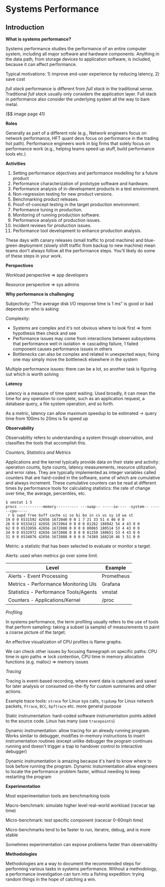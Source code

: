 # Systems Performance

## Introduction

**What is systems performance?**

Systems performance studies the performance of an entire computer system, including all major software and hardware components. Anything in the data path, from storage devices to application software, is included, because it can affect performance.

Typical motivations: 1) improve end-user experience by reducing latency, 2) save cost

*full stack* performance is different from *full stack* in the traditional sense. Traditional *full stack* usually only considers the application layer. Full stack in performance also consider the underlying system all the way to bare metal.

($$ image page 41)


**Roles**

Generally as part of a different role (e.g., Network engineers focus on network performance, HFT quant devs focus on performance in the trading hot path). Performance engineers work in big firms that solely focus on performance work (e.g., helping teams speed up stuff, build performance tools etc.)


**Activities**

1. Setting performance objectives and performance modelling for a future product
2. Performance characterization of prototype software and hardware.
3. Performance analysis of in-development products in a test environment.
4. Non-regression testing for new product versions.
5. Benchmarking product releases.
6. Proof-of-concept testing in the target production environment.
7. Performance tuning in production.
8. Monitoring of running production software.
9. Performance analysis of production issues.
10. Incident reviews for production issues.
11. Performance tool development to enhance production analysis.

These days with canary releases (small traffic to prod machine) and blue-green deployment (slowly shift traffic from backup to new machine) mean teams don't always follow all the performance steps. You'll likely do some of these steps in your work.


**Perspectives**

Workload perspective => app developers

Resource perspective => sys admins


**Why performance is challenging**

Subjectivity: "The average disk I/O response time is 1 ms" is good or bad depends on who is asking

Complexity: 
- Systems are complex and it's not obvious where to look first => form hypothesis then check and see
- Performance issues may come from interactions between subsystems that performance well in isolation => cascading failure, 1 failed component causes performance issues in others
- Bottlenecks can also be complex and related in unexpected ways; fixing one may simply move the bottleneck elsewhere in the system 

Multiple performance issues: there can be a lot, so another task is figuring out which is worth solving


**Latency**

Latency is a measure of time spent waiting. Used broadly, it can mean the time for any operation to complete, such as an application request, a database query, a file system operation, and so forth.

As a metric, latency can allow maximum speedup to be estimated -> query time from 100ms to 20ms is 5x speed up


**Observability**

Observability refers to understanding a system through observation, and classifies the tools that accomplish this.

*Counters, Statistics and Metrics*
 
Applications and the kernel typically provide data on their state and activity: operation counts, byte counts, latency measurements, resource utilization, and error rates. They are typically implemented as integer variables called counters that are hard-coded in the software, some of which are cumulative and always increment. These cumulative counters can be read at different times by performance tools for calculating statistics: the rate of change over time, the average, percentiles, etc.

```
$ vmstat 1 5
procs -----------memory---------- ---swap-- -----io---- -system-- ------cpu-----
 r b swpd free buff cache si so bi bo in cs us sy id wa st
19 0 0 6531592 42656 1672040 0 0 1 7 21 33 51 4 46 0 0
26 0 0 6533412 42656 1672064 0 0 0 0 81262 188942 54 4 43 0 0
62 0 0 6533856 42656 1672088 0 0 0 8 80865 180514 53 4 43 0 0
34 0 0 6532972 42656 1672088 0 0 0 0 81250 180651 53 4 43 0 0
31 0 0 6534876 42656 1672088 0 0 0 0 74389 168210 46 3 51 0 0
```

Metric: a statistic that has been selected to evaluate or monitor a target.

Alerts: used when metrics go over some limit. 

| Level                                 | Example         |
|---------------------------------------|-----------------|
| Alerts - Event Processing             | Prometheus      |
| Metrics - Performance Monitoring UIs  | Grafana         |
| Statistics - Performance Tools/Agents | vmstat          |
| Counters - Applications/Kernel        | /proc           |


*Profiling*

In systems performance, the term profiling usually refers to the use of tools that perform sampling: taking a subset (a sample) of measurements to paint a coarse picture of the target.

An effective visualization of CPU profiles is flame graphs.

We can check other issues by focusing flamegraph on specific paths: CPU time in spin paths => lock contention, CPU time in memory allocation functions (e.g. malloc) => memory issues



*Tracing*

Tracing is event-based recording, where event data is captured and saved for later analysis or consumed on-the-fly for custom summaries and other actions.

Example trace tools: `strace` for Linux sys calls, `tcpdump` for Linux network packets, `Ftrace`, `BCC`, `bpftrace` etc. more general purpose

Static instrumentation: hard-coded software instrumentation points added to the source code. Linux has many (use `tracepoints`)

Dynamic instrumentation: allow tracing for an already running program. Works similar to debugger, modifies in-memory instructions to insert instrumentation routines (except unlike debugger the program continues running and doesn't trigger a trap to handover control to interactive debugger)

Dynamic instrumentation is amazing because it's hard to know where to look before running the program. Dynamic insturmentation allow engineers to locate the performance problem faster, without needing to keep restarting the program


**Experimentation**

Most experimentation tools are benchmarking tools

Macro-benchmark: simulate higher level real-world workload (racecar lap time)

Micro-benchmark: test specific component (racecar 0-60mph time)

Micro-benchmarks tend to be faster to run, iteratre, debug, and is more stable

Sometimes experimentation can expose problems faster than observability



**Methodologies**

Methodologies are a way to document the recommended steps for performing various tasks in systems performance. Without a methodology, a performance investigation can turn into a fishing expedition: trying random things in the hope of catching a win.







